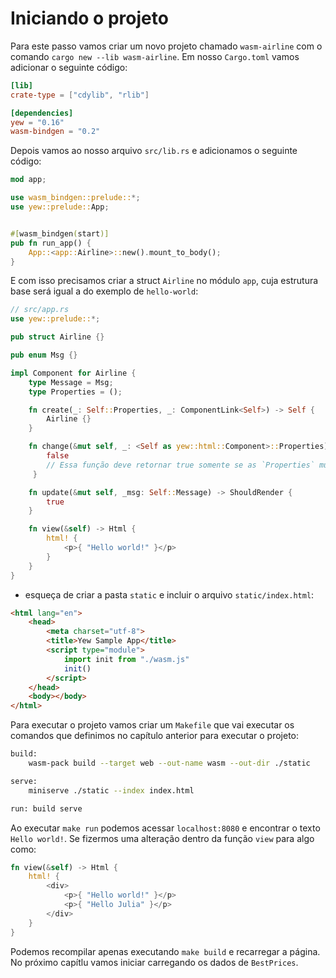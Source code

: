 # Iniciando o projeto

Para este passo vamos criar um novo projeto chamado `wasm-airline` com o comando `cargo new --lib wasm-airline`. Em nosso `Cargo.toml` vamos adicionar o seguinte código:

```toml
[lib]
crate-type = ["cdylib", "rlib"]

[dependencies]
yew = "0.16"
wasm-bindgen = "0.2"
```

Depois vamos ao nosso arquivo `src/lib.rs` e adicionamos o seguinte código:

```rust
mod app;

use wasm_bindgen::prelude::*;
use yew::prelude::App;


#[wasm_bindgen(start)]
pub fn run_app() {
    App::<app::Airline>::new().mount_to_body();
}
```

E com isso precisamos criar a struct `Airline` no módulo `app`, cuja estrutura base será igual a do exemplo de `hello-world`:

```rust
// src/app.rs
use yew::prelude::*;

pub struct Airline {}

pub enum Msg {}

impl Component for Airline {
    type Message = Msg;
    type Properties = ();

    fn create(_: Self::Properties, _: ComponentLink<Self>) -> Self {
        Airline {}
    }

    fn change(&mut self, _: <Self as yew::html::Component>::Properties) -> bool {
        false
        // Essa função deve retornar true somente se as `Properties` mudarem
     }

    fn update(&mut self, _msg: Self::Message) -> ShouldRender {
        true
    }

    fn view(&self) -> Html {
        html! {
            <p>{ "Hello world!" }</p>
        }
    }
}
```

* esqueça de criar a pasta `static` e incluir o arquivo `static/index.html`:

```html
<html lang="en">
    <head>
        <meta charset="utf-8">
        <title>Yew Sample App</title>
        <script type="module">
            import init from "./wasm.js"
            init()
        </script>
    </head>
    <body></body>
</html>
```

Para executar o projeto vamos criar um `Makefile` que vai executar os comandos que definimos no capítulo anterior para executar o projeto:

```sh
build:
	wasm-pack build --target web --out-name wasm --out-dir ./static

serve:
	miniserve ./static --index index.html

run: build serve
```

Ao executar `make run` podemos acessar `localhost:8080` e encontrar o texto `Hello world!`. Se fizermos uma alteração dentro da função `view` para algo como:

```rust
fn view(&self) -> Html {
    html! {
        <div>
            <p>{ "Hello world!" }</p>
            <p>{ "Hello Julia" }</p>
        </div>
    }
}
```

Podemos recompilar apenas executando `make build` e recarregar a página. No próximo capítlu vamos iniciar carregando os dados de `BestPrices`.